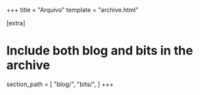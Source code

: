 +++
title = "Arquivo"
template = "archive.html"

[extra]
# Include both blog and bits in the archive
section_path = [
	"blog/",
	"bits/",
]
+++
